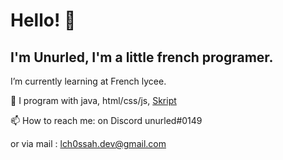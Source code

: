 # Hello! 👋
## I'm Unurled, I'm a little french programer.


I’m currently learning at French lycee.

💬 I program with java, html/css/js, [Skript](https://github.com/SkriptLang/Skript)

📫 How to reach me: on Discord unurled#0149

   or via mail : lch0ssah.dev@gmail.com
